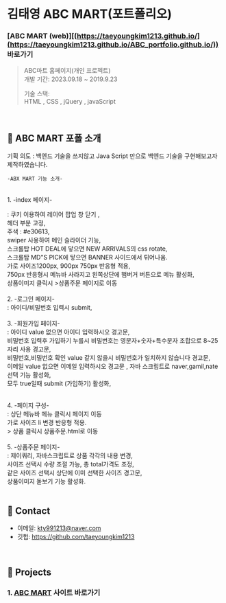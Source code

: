 # 김태영 ABC MART(포트폴리오)
### [ABC MART (web)][(https://taeyoungkim1213.github.io/](https://taeyoungkim1213.github.io/ABC_portfolio.github.io/))  바로가기<br>
>ABC마트 홈페이지(개인 프로젝트)  
>개발 기간: 2023.09.18 ~ 2019.9.23  
>  
>기술 스택:  
> HTML , CSS , jQuery , javaScript
</br>

## :pushpin: ABC MART 포폴 소개<br>
기획 의도 : 백엔드 기술을 쓰지않고 Java Script 만으로 백엔드 기술을 구현해보고자 제작하였습니다.

    -ABX MART 기능 소개-
<br>
    1. -index 페이지-<br>
    
:   쿠키 이용하여 레이어 팝업 창 닫기 , <br>
    헤더 부분 고정, <br>
    주색 : #e30613,<br>
    swiper 사용하여 메인 슬라이더 기능, <br>
    스크롤탑 HOT DEAL에 닿으면  NEW ARRIVALS의 css rotate,<br>
    스크롤탑 MD"S PICK에 닿으면  BANNER 사이드에서 튀어나옴.<br>
    가로 사이즈1200px, 900px 750px  반응형 적용,<br>
    750px 반응형시 메뉴바 사라지고 왼쪽상단에 햄버거 버튼으로 메뉴 활성화,<br>
    상품이미지 클릭시 >상품주문 페이지로 이동<br>
<br>
    2. -로그인 페이지-<br>
:   아이디/비밀번호 입력시 submit,<br>
<br>
    3. -회원가입 페이지-<br>
:   아이디 value 없으면 아이디 입력하시오 경고문,<br>
    비밀번호 입력후 가입하기 누를시 비밀번호는 영문자+숫자+특수문자 조합으로 8~25자리 사용 경고문,<br>
    비밀번호,비밀번호 확인 value 같지 않을시 비밀번호가 일치하지 않습니다 경고문,<br>
    이메일 value 없으면 이메일 입력하시오 경고문 , 자바 스크립트로 naver,gamil,nate 선택 기능 활성화,<br>
    모두 true일때 submit (가입하기) 활성화,<br>

<br>
    4. -페이지 구성-<br>
:   상단 메뉴바 메뉴 클릭시 페이지 이동 <br>
    가로 사이즈 li 변경 반응형 적용.<br>
    > 상품 클릭시 상품주문.html로 이동<br>
<br>
    5. -상품주문 페이지-<br>
:   제이쿼리, 자바스크립트로 상품 각각의 내용 변경,<br>
    사이즈 선택시 수량 조절 가능, 총 total가격도 조정,<br>
    같은 사이즈 선택시 상단에 이미 선택한 사이즈 경고문,<br>
    상품이미지 돋보기 기능 활성화.<br>



</br>

## :pushpin: Contact
- 이메일: kty991213@naver.com
- 깃헙: https://github.com/taeyoungkim1213

</br>

## :pushpin: Projects
 ### 1. [ABC MART](https://taeyoungkim1213.github.io/) 사이트 바로가기



